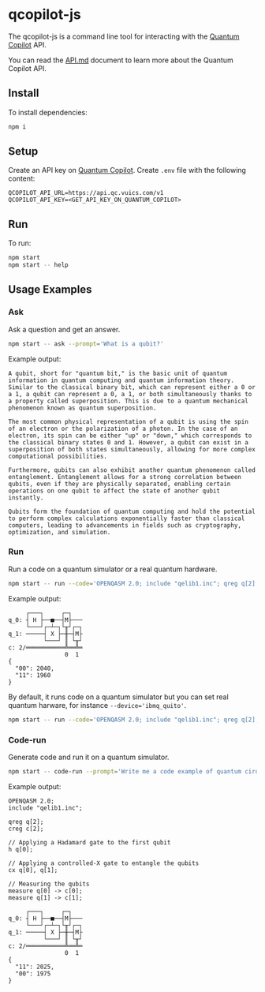 # qcopilot-js

The qcopilot-js is a command line tool for interacting with the [Quantum Copilot](https://qc.vuics.com) API.

You can read the [API.md](./API.md) document to learn more about the Quantum Copilot API.

## Install

To install dependencies:
```bash
npm i
```

## Setup

Create an API key on [Quantum Copilot](https://api.qc.vuics.com/keys).
Create `.env` file with the following content:
```
QCOPILOT_API_URL=https://api.qc.vuics.com/v1
QCOPILOT_API_KEY=<GET_API_KEY_ON_QUANTUM_COPILOT>
```

## Run

To run:
```bash
npm start
npm start -- help
```

## Usage Examples

### Ask

Ask a question and get an answer.
```bash
npm start -- ask --prompt='What is a qubit?'
```
Example output:
```
A qubit, short for "quantum bit," is the basic unit of quantum information in quantum computing and quantum information theory. Similar to the classical binary bit, which can represent either a 0 or a 1, a qubit can represent a 0, a 1, or both simultaneously thanks to a property called superposition. This is due to a quantum mechanical phenomenon known as quantum superposition.

The most common physical representation of a qubit is using the spin of an electron or the polarization of a photon. In the case of an electron, its spin can be either "up" or "down," which corresponds to the classical binary states 0 and 1. However, a qubit can exist in a superposition of both states simultaneously, allowing for more complex computational possibilities.

Furthermore, qubits can also exhibit another quantum phenomenon called entanglement. Entanglement allows for a strong correlation between qubits, even if they are physically separated, enabling certain operations on one qubit to affect the state of another qubit instantly.

Qubits form the foundation of quantum computing and hold the potential to perform complex calculations exponentially faster than classical computers, leading to advancements in fields such as cryptography, optimization, and simulation.
```

### Run

Run a code on a quantum simulator or a real quantum hardware.
```bash
npm start -- run --code='OPENQASM 2.0; include "qelib1.inc"; qreg q[2]; creg c[2]; h q[0]; cx q[0], q[1]; measure q -> c;' --device='simulator_statevector'
```
Example output:
```
     ┌───┐     ┌─┐
q_0: ┤ H ├──■──┤M├───
     └───┘┌─┴─┐└╥┘┌─┐
q_1: ─────┤ X ├─╫─┤M├
          └───┘ ║ └╥┘
c: 2/═══════════╩══╩═
                0  1
{
  "00": 2040,
  "11": 1960
}
```

By default, it runs code on a quantum simulator but you can set real quantum harware, for instance `--device='ibmq_quito'`.
```bash
npm start -- run --code='OPENQASM 2.0; include "qelib1.inc"; qreg q[2]; creg c[2]; h q[0]; cx q[0], q[1]; measure q -> c;' --device='ibmq_quito'
```

### Code-run

Generate code and run it on a quantum simulator.
```bash
npm start -- code-run --prompt='Write me a code example of quantum cirquit algorithm on OpenQASM 2'
```
Example output:
```
OPENQASM 2.0;
include "qelib1.inc";

qreg q[2];
creg c[2];

// Applying a Hadamard gate to the first qubit
h q[0];

// Applying a controlled-X gate to entangle the qubits
cx q[0], q[1];

// Measuring the qubits
measure q[0] -> c[0];
measure q[1] -> c[1];

     ┌───┐     ┌─┐
q_0: ┤ H ├──■──┤M├───
     └───┘┌─┴─┐└╥┘┌─┐
q_1: ─────┤ X ├─╫─┤M├
          └───┘ ║ └╥┘
c: 2/═══════════╩══╩═
                0  1
{
  "11": 2025,
  "00": 1975
}
```
